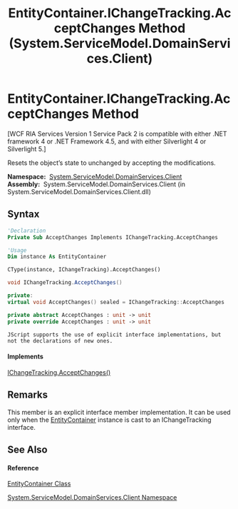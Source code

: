 ﻿---
title: EntityContainer.IChangeTracking.AcceptChanges Method  (System.ServiceModel.DomainServices.Client)
TOCTitle: IChangeTracking.AcceptChanges Method
ms:assetid: M:System.ServiceModel.DomainServices.Client.EntityContainer.System#ComponentModel#IChangeTracking#AcceptChanges
ms:mtpsurl: https://msdn.microsoft.com/en-us/library/Ff423172(v=VS.91)
ms:contentKeyID: 28755538
ms.date: 01/27/2012
mtps_version: v=VS.91
f1_keywords:
- System.ServiceModel.DomainServices.Client.EntityContainer.IChangeTracking.AcceptChanges
dev_langs:
- CSharp
- JScript
- VB
- FSharp
- c++
api_location:
- System.ServiceModel.DomainServices.Client.dll
api_name:
- System.ServiceModel.DomainServices.Client.EntityContainer.AcceptChanges
api_type:
- Managed
topic_type:
- apiref
- kbSyntax
product_family_name: VS
ROBOTS: INDEX,FOLLOW
---

# EntityContainer.IChangeTracking.AcceptChanges Method

\[WCF RIA Services Version 1 Service Pack 2 is compatible with either .NET framework 4 or .NET Framework 4.5, and with either Silverlight 4 or Silverlight 5.\]

Resets the object’s state to unchanged by accepting the modifications.

**Namespace:**  [System.ServiceModel.DomainServices.Client](ff422479\(v=vs.91\).md)  
**Assembly:**  System.ServiceModel.DomainServices.Client (in System.ServiceModel.DomainServices.Client.dll)

## Syntax

``` vb
'Declaration
Private Sub AcceptChanges Implements IChangeTracking.AcceptChanges
```

``` vb
'Usage
Dim instance As EntityContainer

CType(instance, IChangeTracking).AcceptChanges()
```

``` csharp
void IChangeTracking.AcceptChanges()
```

``` c++
private:
virtual void AcceptChanges() sealed = IChangeTracking::AcceptChanges
```

``` fsharp
private abstract AcceptChanges : unit -> unit 
private override AcceptChanges : unit -> unit 
```

``` jscript
JScript supports the use of explicit interface implementations, but not the declarations of new ones.
```

#### Implements

[IChangeTracking.AcceptChanges()](https://msdn.microsoft.com/en-us/library/6bkzb2ty)  

## Remarks

This member is an explicit interface member implementation. It can be used only when the [EntityContainer](ff422965\(v=vs.91\).md) instance is cast to an IChangeTracking interface.

## See Also

#### Reference

[EntityContainer Class](ff422965\(v=vs.91\).md)

[System.ServiceModel.DomainServices.Client Namespace](ff422479\(v=vs.91\).md)

